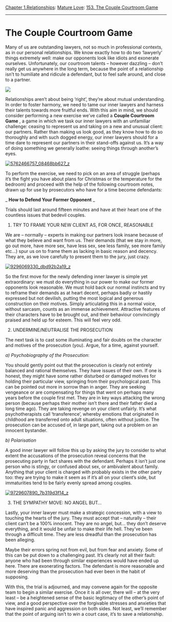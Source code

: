 [Chapter 1.Relationships](https://www.theschooloflife.com/thebookoflife/category/relationships/): [Mature Love](https://www.theschooloflife.com/thebookoflife/category/relationships/mature-love/): [153. The Couple Courtroom Game](https://www.theschooloflife.com/thebookoflife/the-couple-courtroom-game/)

* * *

# The Couple Courtroom Game

Many of us are outstanding lawyers, not so much in professional contexts, as in our personal relationships. We know exactly how to do two ‘lawyerly’ things extremely well: make our opponents look like idiots and exonerate ourselves. Unfortunately, our courtroom talents – however dazzling – don’t really get us anywhere in the long term, because the point of a relationship isn’t to humiliate and ridicule a defendant, but to feel safe around, and close to a partner.

![](http://anglotopia.wpengine.netdna-cdn.com/wp-content/uploads/2015/03/04law-span-articleLarge.jpg)

Relationships aren’t about being ‘right’, they’re about mutual understanding. In order to foster harmony, we need to tame our inner lawyers and harness their talents towards more fruitful ends. With this aim in mind, we should consider performing a new exercise we’ve called a **Couple Courtroom Game** , a game in which we task our inner lawyers with an unfamiliar challenge: ceasing to represent us and taking on a new and unusual client: our partners. Rather than making us look good, as they know how to do so thoroughly and with such dogged energy, our inner lawyers should for a time dare to represent our partners in their stand-offs against us. It’s a way of doing something we generally&nbsp;loathe: seeing things through another’s eyes.

[![5762466757_08468bb627_z](https://www.theschooloflife.com/thebookoflife/wp-content/uploads/2015/09/5762466757_08468bb627_z.jpg)](http://www.thebookoflife.org/wp-content/uploads/2015/09/5762466757_08468bb627_z.jpg)

To perform the exercise, we need to pick on an area of struggle (perhaps it’s the fight you have about plans for Christmas or the temperature for the bedroom) and proceed with the help of the following courtroom notes, drawn up for use by prosecutors who have for a time become defendants:

_ **How to Defend Your Former Opponent** _

Trials should last around fifteen minutes and have at their heart one of the countless issues that bedevil couples.

1. TRY TO FRAME YOUR NEW CLIENT AS, FOR ONCE, REASONABLE

We are – normally – experts in making our partners look insane because of what they believe and want from us. Their demands (that we stay in more, go out more, have more sex, have less sex, see less family, see more family etc…) spur us on to frame them as lacking in basic reason and decency. They are, as we love carefully to present them to the jury, just crazy.

[![9296069330_dbd92b2a19_z](https://www.theschooloflife.com/thebookoflife/wp-content/uploads/2015/09/9296069330_dbd92b2a19_z1.jpg)](http://www.thebookoflife.org/wp-content/uploads/2015/09/9296069330_dbd92b2a19_z1.jpg)

So the first move for the newly defending inner lawyer is simple yet extraordinary: we must do everything in our power to make our former opponents look reasonable. We must hold back our normal instincts and try to reframe their demands as at heart decent, perhaps badly or hastily expressed but not devilish, putting the most logical and generous construction on their motives. Simply articulating this in a normal voice, without sarcasm, counts as an immense achievement. Attractive features of their characters have to be brought out, and their behaviour convincingly praised and held up for esteem. This will feel very odd.

2. UNDERMINE/NEUTRALISE THE PROSECUTION

The next task is to cast some illuminating and fair doubts on the character and motives of the prosecution (you). Argue, for a time, against yourself.

_a) Psychobiography of the Prosecution_:

You should gently point out that the prosecution is clearly not entirely balanced and rational themselves. They have issues of their own. If one is honest, they might have some&nbsp;rather disturbed or damaged motives for holding their particular view, springing from their psychological past. This can be pointed out more in sorrow than in anger. They are seeking vengeance or are compensating for things that went on perhaps many years before the couple first met. They are in key ways attacking the wrong person (because perhaps their mother isn’t there and their father died a long time ago). They are taking revenge on your client unfairly. It’s what psychotherapists call ‘transference’, whereby emotions that originated in childhood are transferred onto adult situations, often without justice. The prosecution can be accused of, in large part, taking out a problem on an innocent bystander.

_b) Polarisation_

A good inner lawyer will follow this up by asking the jury to consider to what extent the accusations of the prosecution reveal concerns that the prosecuting party in fact shares with the defendant. Perhaps it isn’t just one person who is stingy, or confused about sex, or ambivalent about family. Anything that your client is charged with probably exists in the other party too: they are trying to make it seem as if it’s all on your client’s side, but immaturities tend to be fairly evenly spread among couples.

[![9729607890_7b319d3f14_z](https://www.theschooloflife.com/thebookoflife/wp-content/uploads/2015/09/9729607890_7b319d3f14_z.jpg)](http://www.thebookoflife.org/wp-content/uploads/2015/09/9729607890_7b319d3f14_z.jpg)

3. THE SYMPATHY MOVE: NO ANGEL BUT…

Lastly, your inner lawyer must make a strategic concession, with a view to touching the hearts of the jury. They must accept that – naturally – their client can’t be a 100% innocent. They are no angel, but… they don’t deserve everything, and it would be unfair to make their life hell. They’ve been through a difficult time. They are less dreadful than the prosecution has been alleging.

Maybe their errors spring not from evil, but from fear and anxiety. Some of this can be put down to a challenging past. It’s clearly not all their fault: anyone who had been through similar experiences would have ended up here. There are exonerating factors. The defendant is more reasonable and more deserving than the prosecution had ever been in the habit of supposing.

With this, the trial is adjourned, and may convene again for the opposite team to begin a similar exercise. Once it is all over, there will – at the very least – be a heightened sense of the basic legitimacy of the other’s point of view, and a good perspective over the forgivable stresses and anxieties that have inspired panic and aggression on both sides. Not least, we’ll remember that the point of arguing isn’t to win a court case, it’s to save a relationship.
